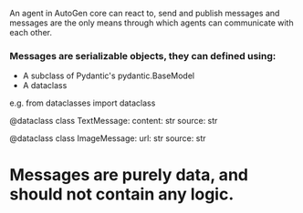 An agent in AutoGen core can react to, send and publish messages and messages are the only means through which agents can communicate with each other.

### Messages are serializable objects, they can defined using:
* A subclass of Pydantic's pydantic.BaseModel
* A dataclass

e.g.
from dataclasses import dataclass

@dataclass
class TextMessage:
    content: str
    source: str

@dataclass
class ImageMessage:
    url: str
    source: str

# Messages are purely data, and should not contain any logic.

